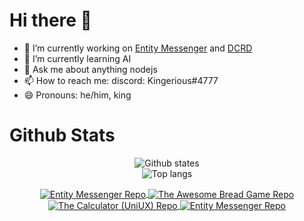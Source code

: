 ### <h1>Hi there 👋</h1>

- 🔭 I’m currently working on [Entity Messenger](https://entitymessenger.tk) and [DCRD](https://drcd-com-mdxwarriorxop.vercel.app/)
- 🌱 I’m currently learning AI
- 💬 Ask me about anything nodejs
- 📫 How to reach me: discord: Kingerious#4777
- 😄 Pronouns: he/him, king

### <h1>Github Stats</h1>
<p align="center"> 
  <img src="https://github-readme-stats.vercel.app/api?username=MDxWARRIORxOP&count_private=true&show_icons=true&theme=apprentice" alt="Github states"> 
  <br>
  <img src="https://github-readme-stats.vercel.app/api/top-langs/?username=MDxWARRIORxOP&clude_repo=entityMessenger&layout=compact&theme=apprentice" alt="Top langs">
</p>
<p align="center">
  <a href="https://github.com/MDxWARRIORxOP/EntityMessenger">
    <img align="center" src="https://github-readme-stats.vercel.app/api/pin?username=MDxWARRIORxOP&repo=EntityMessenger&theme=dark&show_owner=true" alt="Entity Messenger Repo"/>
  </a>
  <a href="https://github.com/MDxWARRIORxOP/Bread">
    <img align="center" src="https://github-readme-stats.vercel.app/api/pin?username=MDxWARRIORxOP&repo=Bread&theme=dark&show_owner=true" alt="The Awesome Bread Game Repo"/>
  </a>
  <a href="https://github.com/UFO-Studios/TheAlienDoctor.com">
    <img align="center" src="https://github-readme-stats.vercel.app/api/pin?username=UFO-Studios&repo=TheAlienDoctor.com&theme=dark&show_owner=true" alt="The Calculator (UniUX) Repo"/>
  </a>
  <a href="https://github.com/UFO-Studios/AlienBot-2.0">
    <img align="center" src="https://github-readme-stats.vercel.app/api/pin?username=UFO-Studios&repo=AlienBot-2.0&theme=dark&show_owner=true" alt="Entity Messenger Repo"/>
  </a>
</p>
